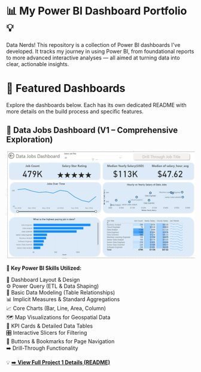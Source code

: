# 📊 My Power BI Dashboard Portfolio 💡

Data Nerds! This repository is a collection of Power BI dashboards I've developed. It tracks my journey in using Power BI, from foundational reports to more advanced interactive analyses — all aimed at turning data into clear, actionable insights.

# 🚀 Featured Dashboards

Explore the dashboards below. Each has its own dedicated README with more details on the build process and specific features.

## 📂 Data Jobs Dashboard (V1 – Comprehensive Exploration)

![📈 Data Jobs DB GIF](/images/Project1_Page1.png)

**🔧 Key Power BI Skills Utilized:**

🎨 Dashboard Layout & Design  
⚙️ Power Query (ETL & Data Shaping)  
🔗 Basic Data Modeling (Table Relationships)  
📊 Implicit Measures & Standard Aggregations  
📈 Core Charts (Bar, Line, Area, Column)  
🗺️ Map Visualizations for Geospatial Data  
📘 KPI Cards & Detailed Data Tables  
🎛️ Interactive Slicers for Filtering  
🔘 Buttons & Bookmarks for Page Navigation  
➡️ Drill-Through Functionality  

💡 [➡️ **View Full Project 1 Details (README)**](./Data_Jobs_v1/README.md)